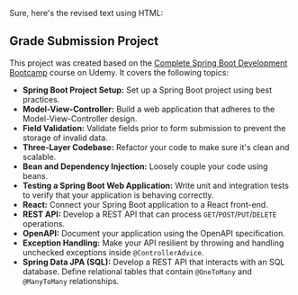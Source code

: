 Sure, here's the revised text using HTML:

<h2>Grade Submission Project</h2>
<p>This project was created based on the <a href="https://www.udemy.com/course/the-complete-spring-boot-development-bootcamp/">Complete Spring Boot Development Bootcamp</a> course on Udemy. It covers the following topics:</p>
<ul>
  <li><strong>Spring Boot Project Setup:</strong> Set up a Spring Boot project using best practices.</li>
  <li><strong>Model-View-Controller:</strong> Build a web application that adheres to the Model-View-Controller design.</li>
  <li><strong>Field Validation:</strong> Validate fields prior to form submission to prevent the storage of invalid data.</li>
  <li><strong>Three-Layer Codebase:</strong> Refactor your code to make sure it's clean and scalable.</li>
  <li><strong>Bean and Dependency Injection:</strong> Loosely couple your code using beans.</li>
  <li><strong>Testing a Spring Boot Web Application:</strong> Write unit and integration tests to verify that your application is behaving correctly.</li>
  <li><strong>React:</strong> Connect your Spring Boot application to a React front-end.</li>
  <li><strong>REST API:</strong> Develop a REST API that can process <code>GET</code>/<code>POST</code>/<code>PUT</code>/<code>DELETE</code> operations.</li>
  <li><strong>OpenAPI:</strong> Document your application using the OpenAPI specification.</li>
  <li><strong>Exception Handling:</strong> Make your API resilient by throwing and handling unchecked exceptions inside <code>@ControllerAdvice</code>.</li>
  <li><strong>Spring Data JPA (SQL):</strong> Develop a REST API that interacts with an SQL database. Define relational tables that contain <code>@OneToMany</code> and <code>@ManyToMany</code> relationships.</li>
</ul>
